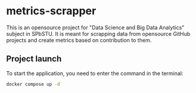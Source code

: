 # metrics-scrapper
This is an opensource project for "Data Science and Big Data Analytics" subject in SPbSTU. It is meant for scrapping data from opensource GitHub projects and create metrics based on contribution to them.

## Project launch
To start the application, you need to enter the command in the terminal:
```bash
docker compose up -d
```
